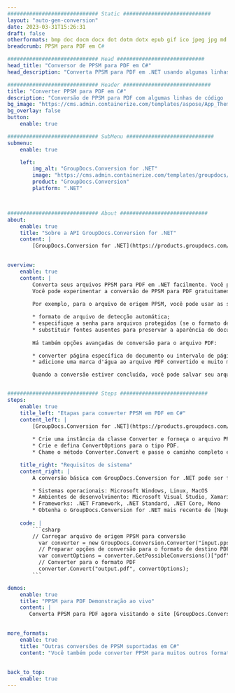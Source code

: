 ```yaml
---
############################# Static ############################
layout: "auto-gen-conversion"
date: 2023-03-31T15:26:31
draft: false
otherformats: bmp doc docm docx dot dotm dotx epub gif ico jpeg jpg md odt ott pdf png psd rtf tex tif tiff txt xps
breadcrumb: PPSM para PDF em C#

############################# Head ############################
head_title: "Conversor de PPSM para PDF em C#"
head_description: "Converta PPSM para PDF em .NET usando algumas linhas de código. Use a API de conversão de documentos do GroupDocs para converter mais de 160 formatos de arquivo."

############################# Header ############################
title: "Converter PPSM para PDF em C#"
description: "Conversão de PPSM para PDF com algumas linhas de código .NET"
bg_image: "https://cms.admin.containerize.com/templates/aspose/App_Themes/V3/images/bg/header1.png"
bg_overlay: false
button:
    enable: true

############################# SubMenu ############################
submenu:
    enable: true

    left:
        img_alt: "GroupDocs.Conversion for .NET"
        image: "https://cms.admin.containerize.com/templates/groupdocs/images/product-logos/90x90-noborder/groupdocs-conversion-net.png"
        product: "GroupDocs.Conversion"
        platform: ".NET"



############################# About ############################
about:
    enable: true
    title: "Sobre a API GroupDocs.Conversion for .NET"
    content: |
        [GroupDocs.Conversion for .NET](https://products.groupdocs.com/conversion/net/) pode ser usado para converter Microsoft Word, Excel, PowerPoint, PDF, Visio e outros formatos. GroupDocs.Conversion é uma API independente que é adequada para sistemas internos e de back-end onde é necessário alto desempenho. Não depende de nenhum software como Microsoft ou Open Office.
    

overview:
    enable: true
    content: |
        Converta seus arquivos PPSM para PDF em .NET facilmente. Você pode usar apenas algumas linhas de código C# em qualquer plataforma de sua escolha, como - Windows, Linux, macOS.
        Você pode experimentar a conversão de PPSM para PDF gratuitamente e avaliar a qualidade dos resultados da conversão. Juntamente com cenários de conversão de arquivo simples, você pode tentar opções mais avançadas para carregar o arquivo de origem PPSM e para salvar o resultado de saída PDF. 
        
        Por exemplo, para o arquivo de origem PPSM, você pode usar as seguintes opções de carregamento:

        * formato de arquivo de detecção automática;
        * especifique a senha para arquivos protegidos (se o formato de arquivo suportar);
        * substituir fontes ausentes para preservar a aparência do documento.
        
        Há também opções avançadas de conversão para o arquivo PDF:

        * converter página específica do documento ou intervalo de páginas;
        * adicione uma marca d'água ao arquivo PDF convertido e muito mais.

        Quando a conversão estiver concluída, você pode salvar seu arquivo PDF no caminho do arquivo local ou em qualquer armazenamento de terceiros, como FTP, Amazon S3, Google Drive, Dropbox etc. Observe - para converter PPSM para {{ TO}} não há necessidade de nenhum software adicional instalado - como MS Office, Open Office, Adobe Acrobat Reader etc.


############################# Steps ############################
steps:
    enable: true
    title_left: "Etapas para converter PPSM em PDF em C#"
    content_left: |
        [GroupDocs.Conversion for .NET](https://products.groupdocs.com/conversion/net/) torna mais fácil para os desenvolvedores converter um arquivo PPSM para PDF com algumas linhas de código.
        
        * Crie uma instância da classe Converter e forneça o arquivo PPSM com o caminho completo
        * Crie e defina ConvertOptions para o tipo PDF.
        * Chame o método Converter.Convert e passe o caminho completo e o formato (PDF) como parâmetro

    title_right: "Requisitos de sistema"
    content_right: |
        A conversão básica com GroupDocs.Conversion for .NET pode ser feita em apenas algumas etapas simples. Nossas APIs são suportadas em todas as principais plataformas e sistemas operacionais. Antes de executar o código abaixo, certifique-se de ter os seguintes pré-requisitos instalados em seu sistema.

        * Sistemas operacionais: Microsoft Windows, Linux, MacOS
        * Ambientes de desenvolvimento: Microsoft Visual Studio, Xamarin, MonoDevelop
        * Frameworks: .NET Framework, .NET Standard, .NET Core, Mono
        * Obtenha o GroupDocs.Conversion for .NET mais recente de [Nuget](https://www.nuget.org/packages/groupdocs.conversion)
         
    code: |
        ```csharp    
        // Carregar arquivo de origem PPSM para conversão
          var converter = new GroupDocs.Conversion.Converter("input.ppsm");
          // Preparar opções de conversão para o formato de destino PDF
          var convertOptions = converter.GetPossibleConversions()["pdf"].ConvertOptions;
          // Converter para o formato PDF
          converter.Convert("output.pdf", convertOptions);
        ```

demos:
    enable: true
    title: "PPSM para PDF Demonstração ao vivo"
    content: |
       Converta PPSM para PDF agora visitando o site [GroupDocs.Conversion App](https://products.groupdocs.app/conversion/family). A demonstração online tem as seguintes vantagens
          

more_formats:
    enable: true
    title: "Outras conversões de PPSM suportadas em C#"
    content: "Você também pode converter PPSM para muitos outros formatos de arquivo. Por favor, veja a lista abaixo."
       
       
back_to_top:
    enable: true
---
```


